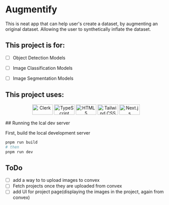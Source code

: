 # Augmentify

This is neat app that can help user's create a dataset, by augmenting an original dataset. Allowing the user to synthetically inflate the dataset.

## This project is for:
- [ ] Object Detection Models
- [ ] Image Classification Models
- [ ] Image Segmentation Models


## This project uses:

<p align="center">
  <img src="https://cdn.simpleicons.org/clerk/6C47FF" width="64" height="32" alt="Clerk" />
  <img src="https://cdn.simpleicons.org/typescript/3178C6" width="64" height="32" alt="TypeScript" />
  <img src="https://cdn.simpleicons.org/html5/E34F26" width="64" height="32" alt="HTML5" />
  <img src="https://cdn.simpleicons.org/tailwindcss/06B6D4" width="64" height="32" alt="Tailwind CSS" />
  <img src="https://cdn.simpleicons.org/nextdotjs/000000" width="64" height="32" alt="Next.js" />
</p>
## Running the lcal dev server

First, build the local development server

```bash
pnpm run build
# then
pnpm run dev
```

## ToDo
- [ ] add a way to to upload images to convex 
- [ ] Fetch projects once they are uploaded from convex
- [ ] add UI for project page(displaying the images in the project, again from convex)
